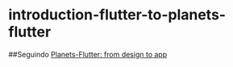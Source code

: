 # introduction-flutter-to-planets-flutter

##Seguindo
[Planets-Flutter: from design to app](https://sergiandreplace.com/planets-flutter-from-design-to-app/) 
